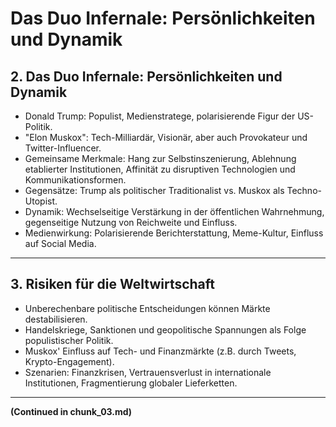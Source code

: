 # Das Duo Infernale: Persönlichkeiten und Dynamik

## 2. Das Duo Infernale: Persönlichkeiten und Dynamik
- Donald Trump: Populist, Medienstratege, polarisierende Figur der US-Politik.
- "Elon Muskox": Tech-Milliardär, Visionär, aber auch Provokateur und Twitter-Influencer.
- Gemeinsame Merkmale: Hang zur Selbstinszenierung, Ablehnung etablierter Institutionen, Affinität zu disruptiven Technologien und Kommunikationsformen.
- Gegensätze: Trump als politischer Traditionalist vs. Muskox als Techno-Utopist.
- Dynamik: Wechselseitige Verstärkung in der öffentlichen Wahrnehmung, gegenseitige Nutzung von Reichweite und Einfluss.
- Medienwirkung: Polarisierende Berichterstattung, Meme-Kultur, Einfluss auf Social Media.

---

## 3. Risiken für die Weltwirtschaft
- Unberechenbare politische Entscheidungen können Märkte destabilisieren.
- Handelskriege, Sanktionen und geopolitische Spannungen als Folge populistischer Politik.
- Muskox' Einfluss auf Tech- und Finanzmärkte (z.B. durch Tweets, Krypto-Engagement).
- Szenarien: Finanzkrisen, Vertrauensverlust in internationale Institutionen, Fragmentierung globaler Lieferketten.

---

**(Continued in chunk_03.md)**
